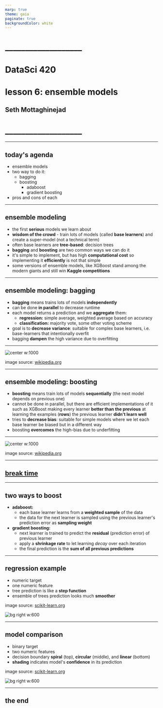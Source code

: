 ```yaml
---
marp: true
theme: gaia
paginate: true
backgroundColor: white
---
```


<!-- #4C2E84 -->
<!-- ![bg right w:600](images/uw_pce_logo.jpg) -->

<!-- _backgroundColor: #0473cf; -->
<!-- _color: white -->

# ___________________
# DataSci 420
# lesson 6: ensemble models
## Seth Mottaghinejad
# ___________________

[DataSci 420]: https://www.pce.uw.edu/certificates/data-science
[break time]: https://www.google.com/search?q=online+timer
[lab time]: https://www.google.com/search?q=online+timer

----------------------------------------------------------------

## today's agenda

- ensemble models
- two way to do it:
  - bagging
  - boosting
    - adaboost
    - gradient boosting
- pros and cons of each

----------------------------------------------------------------

## ensemble modeling

- the first **serious** models we learn about
- **wisdom of the crowd** - train lots of models (called **base learners**) and create a super-model (not a technical term)
- often base learners are **tree-based**: decision trees
- **bagging** and **boosting** are two common ways we can do it
- it's simple to implement, but has high **computational cost** so implementing it **efficiently** is not that simple
- some versions of ensemble models, like XGBoost stand among the modern giants and still win **Kaggle competitions**

----------------------------------------------------------------

## ensemble modeling: bagging

- **bagging** means trains lots of models **independently**
- can be done **in parallel** to decrease runtime
- each model returns a prediction and we **aggregate** them:
  - **regression:** simple average, weighted average based on accuracy
  - **classification:** majority vote, some other voting scheme
- goal is to **decrease variance**: suitable for complex base learners, i.e. base-learners that intentionally overfit
- bagging **dampen** the high variance due to overfitting

----------------------------------------------------------------

<!-- _class: lead -->

![center w:1000](./images/bagging-illustrated.jpg)

image source: [wikipedia.org]

[wikipedia.org]: https://en.wikipedia.org/wiki/Bootstrap_aggregating

----------------------------------------------------------------

## ensemble modeling: boosting

- **boosting** means train lots of models **sequentially** (the next model depends on previous one)
- cannot be done in parallel, but there are efficient implementations of it such as XGBoost
making every learner **better than the previous** at learning the examples (**rows**) the previous learner **didn't learn well**
- tries to **decrease bias**: suitable for simple models where we let each base learner be biased but in a different way
- boosting **overcomes** the high-bias due to underfitting

----------------------------------------------------------------

<!-- _class: lead -->

![center w:1000](./images/boosting-illustrated.jpg)

image source: [wikipedia.org]

[wikipedia.org]: https://en.wikipedia.org/wiki/Boosting_(machine_learning)

----------------------------------------------------------------

<!-- _class: lead -->
## [break time]

----------------------------------------------------------------

## two ways to boost

- **adaboost:** 
  - each base learner learns from a **weighted sample** of the data
  - the data for the next learner is sampled using the previous learner's prediction error as **sampling weight**
- **gradient boosting:** 
  - next learner is trained to predict the **residual** (prediction error) of previous learner
  - apply a **shrinkage rate** to let learning *decay* over each iteration
  - the final prediction is the **sum of all previous predictions**

----------------------------------------------------------------

## regression example

- numeric target
- one numeric feature
- tree prediction is like a **step function**
- ensemble of trees prediction looks much **smoother**

image source: [scikit-learn.org]

![bg right w:600](./images/adaboost-tree-regression.jpg)

[scikit-learn.org]: https://scikit-learn.org/stable/auto_examples/ensemble/plot_adaboost_regression.html?highlight=ensemble

----------------------------------------------------------------

## model comparison

- binary target
- two numeric features
- decision boundary **spiral** (top), **circular** (middle), and **linear** (bottom)
- **shading** indicates model's **confidence** in its prediction

image source: [scikit-learn.org]

![bg right w:600](./images/algo-comparisons-classification.jpg)

[scikit-learn.org]: https://scikit-learn.org/stable/auto_examples/classification/plot_classifier_comparison.html?highlight=ensemble

----------------------------------------------------------------

<!-- _class: lead -->
## the end
